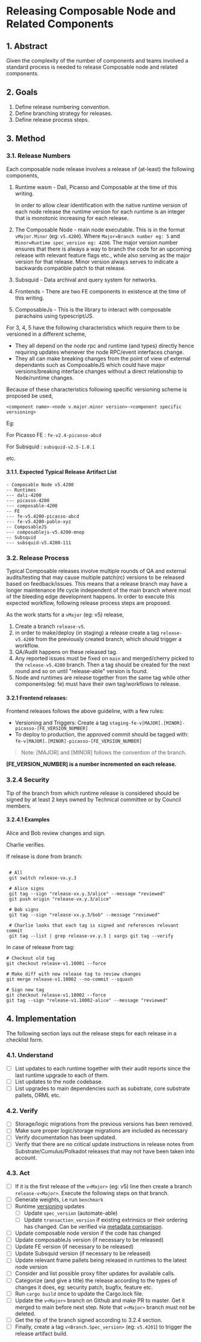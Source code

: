 # Releasing Composable Node and Related Components

## 1. Abstract

Given the complexity of the number of components and teams involved a standard process is needed to release Composable node and related components.

## 2. Goals

1. Define release numbering convention.
2. Define branching strategy for releases.
3. Define release process steps.

## 3. Method

### 3.1. Release Numbers

Each composable node release involves a release of (at-least) the following components,

1. Runtime wasm - Dali, Picasso and Composable at the time of this writing.

    In order to allow clear identification with the native runtime version of each node release the runtime version for each runtime is an integer that is monotonic increasing for each release.
2. The Composable Node - main node executable.
   This is in the format `vMajor.Minor` (eg: `v5.4200`). Where `Major=Branch number eg: 5` and `Minor=Runtime spec_version eg: 4200`. The major version number ensures that there is always a way to branch the code for an upcoming release with relevant feature flags etc., while also serving as the major version for that release. Minor version always serves to indicate a backwards compatible patch to that release.
3. Subsquid - Data archival and query system for networks.
4. Frontends - There are two FE components in existence at the time of this writing.
5. ComposableJs - This is the library to interact with composable parachains using typescript/JS.

For 3, 4, 5 have the following characteristics which require them to be versioned in a different scheme,
- They all depend on the node rpc and runtime (and types) directly hence requiring updates whenever the node RPC/event interfaces change.
- They all can make breaking changes from the point of view of external dependants such as ComposableJS which could have major versions/breaking interface changes without a direct relationship to Node/runtime changes.

Because of these characteristics following specific versioning scheme is proposed be used,

`<component name>-<node v.major.minor version>-<component specific versioning>`

Eg: 

For Picasso FE : `fe-v2.4-picasso-abcd`

For Subsquid : `subsquid-v2.5-1.0.1`

etc.

#### 3.1.1. Expected Typical Release Artifact List 

```
- Composable Node v5.4200
-- Runtimes
--- dali-4200
--- picasso-4200
--- composable-4200
-- FE
--- fe-v5.4200-picasso-abcd
--- fe-v5.4200-pablo-xyz
-- ComposableJS
--- composablejs-v5.4200-mnop
-- Subsquid
--- subsquid-v5.4200-111
```

### 3.2. Release Process

Typical Composable releases involve multiple rounds of QA and external audits/testing that may cause multiple patch(rc) versions to be released based on feedback/issues. This means that a release branch may have a longer maintenance life cycle independent of the main branch where most of the bleeding edge development happens. In order to execute this expected workflow, following release process steps are proposed.

As the work starts for a `vMajor` (eg: v5) release,

1. Create a branch `release-v5`.
2. in order to make/deploy (in staging) a release create a tag `release-v5.4200` from the previously created branch, which should trigger a workflow.
3. QA/Audit happens on these released tag.
4. Any reported issues must be fixed on `main` and merged/cherry picked to the `release-v5.4200` branch. Then a tag should be created for the next round and so on until "release-able" version is found.
5. Node and runtimes are release together from the same tag while other components(eg: fe) must have their own tag/workflows to release.

#### 3.2.1 Frontend releases:
Frontend releases follows the above guideline, with a few rules:
- Versioning and Triggers:
Create a tag `staging-fe-v[MAJOR].[MINOR]-picasso-[FE_VERSION_NUMBER]`
- To deploy to production, the approved commit should be tagged with: `fe-v[MAJOR].[MINOR]-picasso-[FE_VERSION_NUMBER]`

> Note: [MAJOR] and [MINOR] follows the convention of the branch.

**[FE_VERSION_NUMBER] is a number incremented on each release.**


### 3.2.4 Security

Tip of the branch from which runtime release is considered should be signed by at least 2 keys owned by Technical committee or by Council members.

#### 3.2.4.1 Examples

Alice and Bob review changes and sign.

Charlie verifies.

 If release is done from branch:
```shell

 # All
 git switch release-vx.y.3
 
 # Alice signs
 git tag --sign "release-vx.y.3/alice" --message "reviewed"
 git push origin "release-vx.y.3/alice"

 # Bob signs
 git tag --sign "release-vx.y.3/bob" --message "reviewed"
 
 # Charlie looks that each tag is signed and references relevant commit
 git tag --list | grep release-vx.y.3 | xargs git tag --verify 
```

In case of release from tag:
```shell
# Checkout old tag
git checkout release-v1.10001 --force

# Make diff with new release tag to review changes
git merge release-v1.10002 --no-commit --squash

# Sign new tag
git checkout release-v1.10002 --force
git tag --sign "release-v1.10002-alice" --message "reviewed"
```

## 4. Implementation

The following section lays out the release steps for each release in a checklist form.

### 4.1. Understand

- [ ] List updates to each runtime together with their audit reports since the last runtime upgrade to each of them.
- [ ] List updates to the node codebase.
- [ ] List upgrades to main dependencies such as substrate, core substrate pallets, ORML etc.

### 4.2. Verify

- [ ] Storage/logic migrations from the previous versions has been removed.
- [ ] Make sure proper logic/storage migrations are included as necessary
- [ ] Verify documentation has been updated.
- [ ] Verify that there are no critical update instructions in release notes from Substrate/Cumulus/Polkadot releases that may not have been taken into account.

### 4.3. Act

- [ ] If it is the first release of the `v<Major>` (eg: v5) line then create a branch `release-v<Major>`. Execute the following steps on that branch.
- [ ] Generate weights, i.e run `benchmark`
- [ ] Runtime [versioning](https://docs.substrate.io/build/upgrade-the-runtime/) updates
   - [ ] Update `spec_version` (automate-able)
   - [ ] Update `transaction_version` if existing extrinsics or their ordering has changed. Can be verified via [metadata comparison](https://github.com/paritytech/polkadot/blob/master/doc/release-checklist.md#extrinsic-ordering).
- [ ] Update composable node version if the code has changed
- [ ] Update composableJs version (if necessary to be released)
- [ ] Update FE version (if necessary to be released)
- [ ] Update Subsquid version (if necessary to be released)
- [ ] Update relevant frame pallets being released in runtimes to the latest node version
- [ ] Consider and list possible proxy filter updates for available calls.
- [ ] Categorize (and give a title) the release according to the types of changes it does, eg: security patch, bugfix, feature etc.
- [ ] Run `cargo build` once to update the Cargo.lock file.
- [ ] Update the `v<Major>` branch on Github and make PR to master. Get it merged to main before next step. Note that `v<Major>` branch must not be deleted.
- [ ] Get the tip of the branch signed according to 3.2.4 section.
- [ ] Finally, create a tag `v<Branch.Spec_version>` (eg: `v5.4201`) to trigger the release artifact build.
